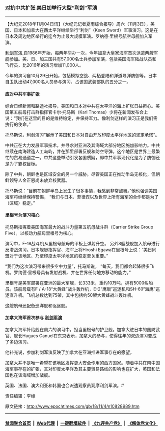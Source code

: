 ### 对抗中共扩张 美日加举行大型“利剑”军演
------------------------

<p>
 【大纪元2018年11月04日讯】（大纪元记者夏雨综合报导）周六（11月3日），美国、日本和加拿大在西太平洋继续举行“利剑”（Keen Sword）军事演习。这是在日本及周边地区举行的迄今为止最大规模军演。罗纳德‧里根号航空母舰加入军演。
</p>
<p>
 <a href="http://www.epochtimes.com/gb/tag/%E5%88%A9%E5%89%91%E5%86%9B%E6%BC%94.html">
  利剑军演
 </a>
 自1986年开始，每两年举办一次，今年加拿大皇家海军首次派遣两艘军舰参加。美、日、加三国共有57,000名士兵参加军演，包括美国海军陆战队员和飞行员，比2016年的演习增加11,000人。
</p>
<p>
 今年的演习自10月29日开始，包括模拟空战、两栖登陆和弹道导弹防御等。日本自卫队出动47,000名人员参与演习，占该国武装部队的五分之一。
</p>
<h4>
 应对中共军事扩张
</h4>
<p>
 综合日经新闻和路透社报导，美国和日本对中共在太平洋的海上扩张日益担心。美国第五航母打击群指挥官卡尔‧托马斯（Karl Thomas）少将在新闻发布会上说：“我们在这里的目的是维持稳定，并保持军力。像利剑这样的演习正是我们需执行的使命。”
</p>
<p>
 托马斯说，利剑演习“展示了美国和日本对自由开放印度太平洋地区的坚定承诺”。
</p>
<p>
 中共正在大力发展军事技术，并寻求对亚洲及其海域大部分地区施加影响力。中共继续在南海建造人工岛屿，并在那里部署反舰和防空导弹。这个地区是世界上最繁忙的贸易通道之一。中共这些举动引发各国质疑，即中共军事现代化是为了防御还是为了霸权目标。
</p>
<p>
 除了中共，朝鲜也是区域安全的另一个威胁。尽管美国正在推动半岛无核化，但朝鲜领导人金正恩尚未放弃核武器。
</p>
<p>
 托马斯说：“目前在朝鲜半岛上发生了很多事情，我感到非常鼓舞。”他也强调美国海军将继续保持警惕， “我们与日本、菲律宾以及世界上所有海军的合作都是为了（区域）稳定。”
</p>
<h4>
 里根号为演习核心
</h4>
<p>
 托马斯指挥着美国海军最大的战斗力量第五航母战斗群（Carrier Strike Group Five），以核动力航母里根号为核心。
</p>
<p>
 演习中，F-18战斗机从里根号航母的甲板上弹射升空。 另外8艘战舰加入航母进行反潜战演习。日本舰艇指挥官、海军上将Hiroshi Egawa在里根号上说：“美日同盟对于该地区、乃至印度太平洋地区的稳定至关重要。”
</p>
<p>
 “我们为这次演习带来很多空中力量”，托马斯说， “每天，我们都会起降很多飞机。罗纳德‧里根号具有发射战机、并在世界任何地方移动的能力。”
</p>
<p>
 里根号是美军部署在亚洲的最大军舰，长333米，重约10万吨，拥有5000名船员。该航母载有F / A-18“大黄蜂”战斗轰炸机，E-2“鹰眼”巡逻机和SH-60“海鹰”巡逻直升机。飞机总数达到75架，其中包括约50架大黄蜂战斗轰炸机。
</p>
<p>
 这艘航母还配备巡洋舰和驱逐舰。
</p>
<div class="video_fit_container">
</div>
<h4>
 加拿大海军首次参与
 <a href="http://www.epochtimes.com/gb/tag/%E5%88%A9%E5%89%91%E5%86%9B%E6%BC%94.html">
  利剑军演
 </a>
</h4>
<p>
 加拿大海军补给舰在周六的演习中，担当里根号的护卫舰。加拿大驻日本的国防武官、舰长Hugues Canuel在东京表示，加拿大的参与，使得往年的双边演习变成了多边演习。
</p>
<p>
 他补充说，参加利剑军演反映了加拿大在亚洲推进军事存在的愿望。
</p>
<p>
 加拿大并不是唯一希望在该地区发挥更大安全作用的西方国家。随着中共在南中国海军事存在的扩张，其对印度太平洋及其主要贸易路线的影响也在扩大，英国和法国也在该海域增加战舰。
</p>
<p>
 英国、法国、澳大利亚和韩国也会派遣观察员观摩利剑军演。#
</p>
<p>
 责任编辑：李缘
</p>

原文链接：http://www.epochtimes.com/gb/18/11/4/n10828989.htm


------------------------
#### [禁闻聚合首页](https://github.com/gfw-breaker/banned-news/blob/master/README.md) &nbsp;|&nbsp; [Web代理](https://github.com/gfw-breaker/open-proxy/blob/master/README.md) &nbsp;|&nbsp; [一键翻墙软件](https://github.com/gfw-breaker/nogfw/blob/master/README.md) &nbsp;|&nbsp; [《九评共产党》](https://github.com/gfw-breaker/9ping.md/blob/master/README.md#九评之一评共产党是什么) &nbsp;|&nbsp; [《解体党文化》](https://github.com/gfw-breaker/jtdwh.md/blob/master/README.md#绪论)